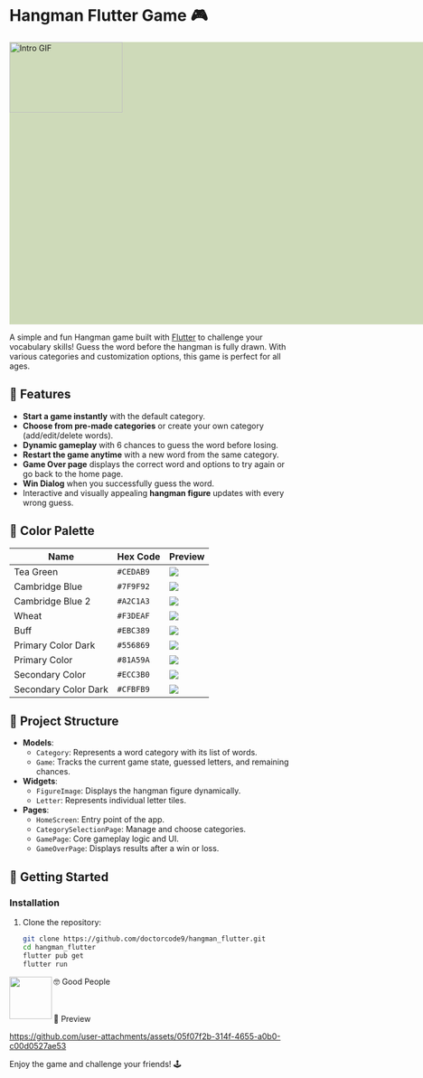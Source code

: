 # Hangman Flutter Game 🎮

<div style="position: relative; width: 800px; height: 500px; background-color: #CEDAB9;">
  <!-- GIF on top of the background color -->
  <img src="https://github.com/user-attachments/assets/22f243cd-6db9-45ea-9fa7-9aa8f62ba9b0" alt="Intro GIF" style="position: absolute; top: 0; left: 0; width: 50%; height: auto; " />
</div>












A simple and fun Hangman game built with [Flutter](https://flutter.dev/) to challenge your vocabulary skills! Guess the word before the hangman is fully drawn. With various categories and customization options, this game is perfect for all ages.

## 🌟 Features
- **Start a game instantly** with the default category.
- **Choose from pre-made categories** or create your own category (add/edit/delete words).
- **Dynamic gameplay** with 6 chances to guess the word before losing.
- **Restart the game anytime** with a new word from the same category.
- **Game Over page** displays the correct word and options to try again or go back to the home page.
- **Win Dialog** when you successfully guess the word.
- Interactive and visually appealing **hangman figure** updates with every wrong guess.

## 🎨 Color Palette

| Name                   | Hex Code     | Preview                  |
|------------------------|--------------|--------------------------|
| Tea Green              | `#CEDAB9`    | ![](https://via.placeholder.com/100x100/CEDAB9/000000?text=+) |
| Cambridge Blue         | `#7F9F92`    | ![](https://via.placeholder.com/100x100/7F9F92/000000?text=+) |
| Cambridge Blue 2       | `#A2C1A3`    | ![](https://via.placeholder.com/100x100/A2C1A3/000000?text=+) |
| Wheat                  | `#F3DEAF`    | ![](https://via.placeholder.com/100x100/F3DEAF/000000?text=+) |
| Buff                   | `#EBC389`    | ![](https://via.placeholder.com/100x100/EBC389/000000?text=+) |
| Primary Color Dark     | `#556869`    | ![](https://via.placeholder.com/100x100/556869/FFFFFF?text=+) |
| Primary Color          | `#81A59A`    | ![](https://via.placeholder.com/100x100/81A59A/000000?text=+) |
| Secondary Color        | `#ECC3B0`    | ![](https://via.placeholder.com/100x100/ECC3B0/000000?text=+) |
| Secondary Color Dark   | `#CFBFB9`    | ![](https://via.placeholder.com/100x100/CFBFB9/000000?text=+) |

## 📂 Project Structure
- **Models**:
  - `Category`: Represents a word category with its list of words.
  - `Game`: Tracks the current game state, guessed letters, and remaining chances.
- **Widgets**:
  - `FigureImage`: Displays the hangman figure dynamically.
  - `Letter`: Represents individual letter tiles.
- **Pages**:
  - `HomeScreen`: Entry point of the app.
  - `CategorySelectionPage`: Manage and choose categories.
  - `GamePage`: Core gameplay logic and UI.
  - `GameOverPage`: Displays results after a win or loss.

## 🚀 Getting Started

### Installation
1. Clone the repository:
   ```bash
   git clone https://github.com/doctorcode9/hangman_flutter.git
   cd hangman_flutter
   flutter pub get
   flutter run
🤓 Good People <a href="https://github.com/doctorcode9"><img align="left" src="https://avatars.githubusercontent.com/u/73842931?s=100" height="75"></a>

<br> <br> 🎥 Preview

<!-- Add your screen recording here -->


https://github.com/user-attachments/assets/05f07f2b-314f-4655-a0b0-c00d0527ae53




Enjoy the game and challenge your friends! 🕹️





